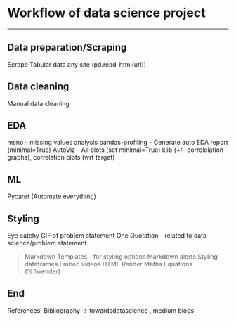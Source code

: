 # Workflow of data science project

---

## Data preparation/Scraping

Scrape Tabular data any site (pd.read_html(url))

## Data cleaning

Manual data cleaning

## EDA

msno - missing values analysis
pandas-profiling - Generate auto EDA report (minimal=True)
AutoViz - All plots (set minimal=True)
klib (+/- correlelation graphs), correlation plots (wrt target)

## ML

Pycaret (Automate everything)

## Styling

Eye catchy GIF of problem statement
One Quotation - related to data science/problem statement
> Markdown Templates - for styling options
Markdown alerts
Styling dataframes
Embed videos HTML
Render Maths Equations (%%render)

## End

References, Bibilography -> towardsdatascience , medium blogs
